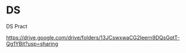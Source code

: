 # DS
DS Pract

https://drive.google.com/drive/folders/13JCswxwaCG2Ieern9DQsGqtT-Qg1YBit?usp=sharing
